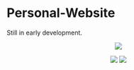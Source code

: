 # Personal-Website
Still in early development.
<p align="center">
  <img src="https://user-images.githubusercontent.com/45865631/117553217-06c79400-b005-11eb-908e-ae26620a9d07.png" />
</p>
<p align="center">
  <img src="https://user-images.githubusercontent.com/45865631/117553262-54440100-b005-11eb-9151-15b70bf17a54.png" />
  <img src="https://user-images.githubusercontent.com/45865631/117553265-58701e80-b005-11eb-8078-ca2168d4c1e6.png" />
</p>
